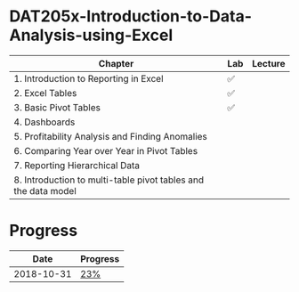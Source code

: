 # DAT205x-Introduction-to-Data-Analysis-using-Excel

| Chapter | Lab | Lecture |
|---------|-----|---------|
| 1. Introduction to Reporting in Excel | :white_check_mark: |  |
| 2. Excel Tables | :white_check_mark: |  |
| 3. Basic Pivot Tables | :white_check_mark: |  |
| 4. Dashboards |  |  |
| 5. Profitability Analysis and Finding Anomalies |  |  |
| 6. Comparing Year over Year in Pivot Tables |  |  |
| 7. Reporting Hierarchical Data |  |  |
| 8. Introduction to multi-table pivot tables and the data model |  |  |

# Progress

| Date | Progress |
|------|----------|
| 2018-10-31 | [23%](https://user-images.githubusercontent.com/6586811/47800486-5e7d3a00-dcfa-11e8-9336-eb372673a4df.png) |
